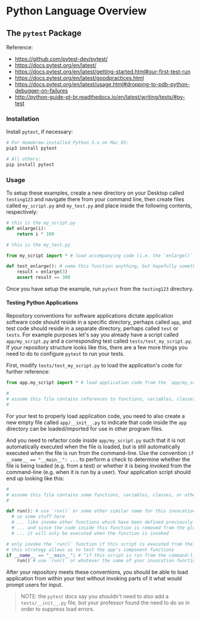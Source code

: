 # Python Language Overview

## The `pytest` Package

Reference:

  + https://github.com/pytest-dev/pytest/
  + https://docs.pytest.org/en/latest/
  + https://docs.pytest.org/en/latest/getting-started.html#our-first-test-run
  + https://docs.pytest.org/en/latest/goodpractices.html
  + https://docs.pytest.org/en/latest/usage.html#dropping-to-pdb-python-debugger-on-failures
  + http://python-guide-pt-br.readthedocs.io/en/latest/writing/tests/#py-test

### Installation

Install `pytest`, if necessary:

```` sh
# For Homebrew-installed Python 3.x on Mac OS:
pip3 install pytest

# All others:
pip install pytest
````

### Usage

To setup these examples, create a new directory on your Desktop called `testing123` and navigate there from your command line, then create files called `my_script.py` and `my_test.py` and place inside the following contents, respectively:

```python
# this is the my_script.py
def enlarge(i):
    return i * 100
```

```python
# this is the my_test.py

from my_script import * # load accompanying code (i.e. the `enlarge()` function to avoid NameError: name 'enlarge' is not defined

def test_enlarge(): # name this function anything, but hopefully something corresponding to the function it is testing
    result = enlarge(3)
    assert result == 300
```

Once you have setup the example, run `pytest` from the `testing123` directory.

#### Testing Python Applications

Repository conventions for software applications dictate application software code should reside in a specific directory, perhaps called `app`, and test code should reside in a separate directory, perhaps called `test` or `tests`. For example purposes let's say you already have a script called `app/my_script.py` and a corresponding test called `tests/test_my_script.py`. If your repository structure looks like this, there are a few more things you need to do to configure `pytest` to run your tests.

First, modify `tests/test_my_script.py` to load the application's code for further reference:

```python
from app.my_script import * # load application code from the `app/my_script.py` file into the test for further use

#
# assume this file contains references to functions, variables, classes, or other code specified inside the `app/my_script.py` file
#
```

For your test to properly load application code, you need to also create a new empty file called `app/__init__.py` to indicate that code inside the `app` directory can be loaded/imported for use in other program files.

And you need to refactor code inside `app/my_script.py` such that it is not automatically executed when the file is loaded, but is still automatically executed when the file is run from the command-line. Use the convention `if __name__ == "__main__": ...` to perform a check to determine whether the file is being loaded (e.g. from a test) or whether it is being invoked from the command-line (e.g. when it is run by a user). Your application script should end up looking like this:

```python
#
# assume this file contains some functions, variables, classes, or other code
#

def run(): # use `run()` or some other similar name for this invocation function
  # so some stuff here
  # ... like invoke other functions which have been defined previously in this file
  # ... and since the code inside this function is removed from the global scope,
  # ... it will only be executed when the function is invoked

# only invoke the `run()` function if this script is executed from the command line.
# this strategy allows us to test the app's component functions
if __name__ == "__main__": # "if this script is run from the command-line"
    run() # use `run()` or whatever the name of your invocation function is
```

After your repository meets these conventions, you should be able to load application from within your test without invoking parts of it what would prompt users for input.

> NOTE: the `pytest` docs say you shouldn't need to also add a `tests/__init__.py` file, but your professor found the need to do so in order to suppress load errors.
